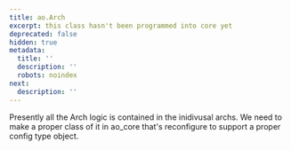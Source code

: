 ```yaml
---
title: ao.Arch
excerpt: this class hasn't been programmed into core yet
deprecated: false
hidden: true
metadata:
  title: ''
  description: ''
  robots: noindex
next:
  description: ''
---
```

Presently all the Arch logic is contained in the inidivusal archs. We need to make a proper class of it in ao_core that's reconfigure to support a proper config type object.